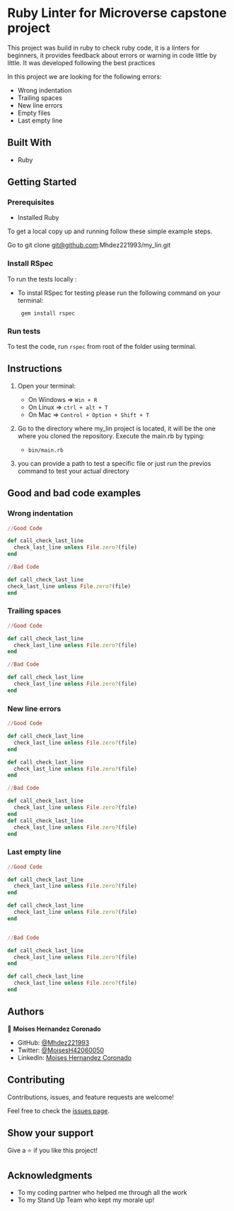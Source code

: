 # Ruby Linter for Microverse capstone project

This project was build in ruby to check ruby code, it is a linters for beginners, it provides feedback about errors or warning in code little by little.
It was developed following the best practices

In this project we are looking for the following errors:

   - Wrong indentation
   - Trailing spaces   
   - New line errors
   - Empty files
   - Last empty line
## Built With
- Ruby

## Getting Started
### Prerequisites
   - Installed Ruby

To get a local copy up and running follow these simple example steps.

Go to  git clone git@github.com:Mhdez221993/my_lin.git


### Install RSpec

To run the tests locally :

- To instal RSpec for testing please run the following command on your terminal:

   ` gem install rspec`

### Run tests

To test the code, run  `rspec`  from root of the folder using terminal.

## Instructions

1) Open your terminal:
    - On Windows => <code>Win + R</code>
    - On Linux => <code>ctrl + alt + T</code>
    - On Mac => <code>Control + Option + Shift + T</code>

2) Go to the directory where my_lin project is located, it will be the one where you cloned the repository. Execute the main.rb by typing:
    - <code>bin/main.rb</code>

3) you can provide a path to test a specific file or just run the previos command to test your actual directory


##  Good and bad code examples

### Wrong indentation
~~~ruby
//Good Code

def call_check_last_line
  check_last_line unless File.zero?(file)
end

//Bad Code

def call_check_last_line
check_last_line unless File.zero?(file)
end
~~~

### Trailing spaces
~~~ruby
//Good Code

def call_check_last_line
  check_last_line unless File.zero?(file)
end

//Bad Code

def call_check_last_line
  check_last_line unless File.zero?(file)  
end
~~~

### New line errors
~~~ruby
//Good Code

def call_check_last_line
  check_last_line unless File.zero?(file)
end

def call_check_last_line
  check_last_line unless File.zero?(file)
end

//Bad Code

def call_check_last_line
  check_last_line unless File.zero?(file)  
end
def call_check_last_line
  check_last_line unless File.zero?(file)
end
~~~


### Last empty line
~~~ruby
//Good Code

def call_check_last_line
  check_last_line unless File.zero?(file)
end

def call_check_last_line
  check_last_line unless File.zero?(file)
end


//Bad Code

def call_check_last_line
  check_last_line unless File.zero?(file)  
end

def call_check_last_line
  check_last_line unless File.zero?(file)
end
~~~


## Authors
👤 **Moises Hernandez Coronado** 

- GitHub: [@Mhdez221993](https://github.com/Mhdez221993) 
- Twitter: [@MoisesH42060050](https://twitter.com/MoisesH42060050) 
- LinkedIn: [Moises Hernandez Coronado](https://www.linkedin.com/in/moises-hernandez-9bbb17145/) 

## Contributing

Contributions, issues, and feature requests are welcome!

Feel free to check the [issues page](https://github.com/Mhdez221993/my_lin/issues).

## Show your support

Give a ⭐️ if you like this project!

## Acknowledgments

- To my coding partner who helped me through all the work
- To my Stand Up Team who kept my morale up!
